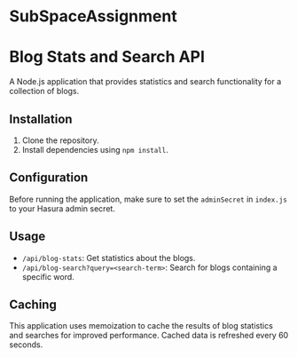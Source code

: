 # SubSpaceAssignment
# Blog Stats and Search API

A Node.js application that provides statistics and search functionality for a collection of blogs.

## Installation

1. Clone the repository.
2. Install dependencies using `npm install`.

## Configuration

Before running the application, make sure to set the `adminSecret` in `index.js` to your Hasura admin secret.

## Usage

- `/api/blog-stats`: Get statistics about the blogs.
- `/api/blog-search?query=<search-term>`: Search for blogs containing a specific word.

## Caching

This application uses memoization to cache the results of blog statistics and searches for improved performance. Cached data is refreshed every 60 seconds.
